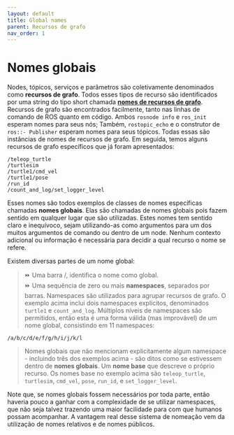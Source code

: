 ```yaml
---
layout: default
title: Global names
parent: Recursos de grafo
nav_order: 1
---
```


# Nomes globais

Nodes, tópicos, serviços e parâmetros são coletivamente denominados como **recursos de grafo**. Todos esses
tipos de recurso são identificados por uma string do tipo short chamada [**nomes de recursos de grafo**](http://wiki.ros.org/Names). Recursos de grafo são encontrados facilmente, tanto nas linhas de comando de ROS
quanto em código. Ambos `rosnode info` e `ros_init` esperam nomes para seus nós; Também, `rostopic_echo` e o
construtor de `ros::- Publisher` esperam nomes para seus tópicos. Todas essas são instâncias de nomes de
recursos de grafo. Em seguida, temos alguns recursos de grafo específicos que já foram apresentados: 

```
/teleop_turtle 
/turtlesim
/turtle1/cmd_vel 
/turtle1/pose
/run_id 
/count_and_log/set_logger_level
```

Esses nomes são todos exemplos de classes de nomes específicas chamadas **nomes globais**. Elas são chamadas de
nomes globais pois fazem sentido em qualquer lugar que são utilizadas. Estes nomes tem sentido claro e inequívoco, sejam
utilizando-as como argumentos para um dos muitos argumentos de comando ou dentro de um node. Nenhum contexto adicional
ou informação é necessária para decidir a qual recurso o nome se refere.   

Existem diversas partes de um nome global:  

> ⏩ Uma barra /, identifica o nome como global.  
> ⏩ Uma sequência de zero ou mais **namespaces**, separados por barras. Namespaces são utilizados para agrupar
recursos de grafo. O exemplo acima inclui dois namespaces explícitos, denominados `turtle1` e
`count_and_log`. Múltiplos níveis de namespaces são permitidos, então esta é uma forma válida (mas improvável) de
um nome global, consistindo em 11 namespaces:

```
/a/b/c/d/e/f/g/h/i/j/k/l
```

> Nomes globais que não mencionam explicitamente algum namespace - incluindo três dos exemplos acima - são 
ditos como se estivessem dentro de **nomes globais**. 
> Um **nome base** que descreve o próprio recurso. Os nomes base no exemplo acima são `teleop_turtle`, 
`turtlesim`, `cmd_vel`, `pose`, `run_id`, e `set_logger_level`.

Note que, se nomes globais fossem necessários por toda parte, então haveria pouco a ganhar com a complexidade de se 
utilizar namespaces, que não seja talvez trazendo uma maior facilidade para com que humanos possam acompanhar. A vantagem
real desse sistema de nomeação vem da utilização de nomes relativos e de nomes públicos.



